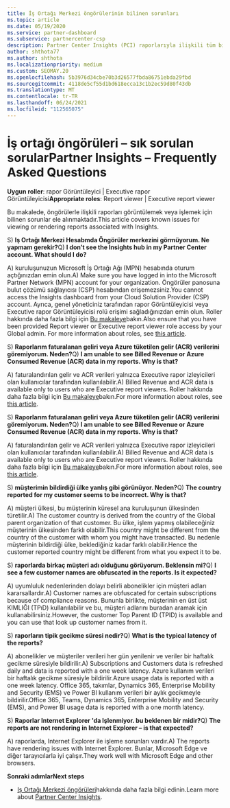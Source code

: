 ```yaml
---
title: İş Ortağı Merkezi öngörülerinin bilinen sorunları
ms.topic: article
ms.date: 05/19/2020
ms.service: partner-dashboard
ms.subservice: partnercenter-csp
description: Partner Center Insights (PCI) raporlarıyla ilişkili tüm bilinen sorunlar hakkında bilgi edinin. Bilgiler, bilinen işleme sorunları veya Raporlama sınırlamaları içerebilir.
author: shthota77
ms.author: shthota
ms.localizationpriority: medium
ms.custom: SEOMAY.20
ms.openlocfilehash: 5b3976d34cbe70b3d26577fbda86751ebda29fbd
ms.sourcegitcommit: 4118de5cf55d1bd618ecca13c1b2ec59d80f43db
ms.translationtype: MT
ms.contentlocale: tr-TR
ms.lasthandoff: 06/24/2021
ms.locfileid: "112565075"
---
```

# <a name="partner-insights--frequently-asked-questions"></a><span data-ttu-id="dbea0-104">İş ortağı öngörüleri – sık sorulan sorular</span><span class="sxs-lookup"><span data-stu-id="dbea0-104">Partner Insights – Frequently Asked Questions</span></span>

<span data-ttu-id="dbea0-105">**Uygun roller**: rapor Görüntüleyici | Executive rapor Görüntüleyicisi</span><span class="sxs-lookup"><span data-stu-id="dbea0-105">**Appropriate roles**: Report viewer | Executive report viewer</span></span>

<span data-ttu-id="dbea0-106">Bu makalede, öngörülerle ilişkili raporları görüntülemek veya işlemek için bilinen sorunlar ele alınmaktadır.</span><span class="sxs-lookup"><span data-stu-id="dbea0-106">This article covers known issues for viewing or rendering reports associated with Insights.</span></span>

<span data-ttu-id="dbea0-107">S) **Iş Ortağı Merkezi Hesabmda Öngörüler merkezini görmüyorum. Ne yapmam gerekir?**</span><span class="sxs-lookup"><span data-stu-id="dbea0-107">Q) **I don’t see the Insights hub in my Partner Center account. What should I do?**</span></span>

<span data-ttu-id="dbea0-108">A) kuruluşunuzun Microsoft İş Ortağı Ağı (MPN) hesabında oturum açtığınızdan emin olun.</span><span class="sxs-lookup"><span data-stu-id="dbea0-108">A) Make sure you have logged in into the Microsoft Partner Network (MPN) account for your organization.</span></span> <span data-ttu-id="dbea0-109">Öngörüler panosuna bulut çözümü sağlayıcısı (CSP) hesabından erişemezsiniz.</span><span class="sxs-lookup"><span data-stu-id="dbea0-109">You cannot access the Insights dashboard from your Cloud Solution Provider (CSP) account.</span></span> <span data-ttu-id="dbea0-110">Ayrıca, genel yöneticiniz tarafından rapor Görüntüleyicisi veya Executive rapor Görüntüleyicisi rolü erişimi sağladığınızdan emin olun.  Roller hakkında daha fazla bilgi için [Bu makaleye](./pci-roles.md)bakın.</span><span class="sxs-lookup"><span data-stu-id="dbea0-110">Also ensure that you have been provided Report viewer or Executive report viewer role access by your Global admin.  For more information about roles, see [this article](./pci-roles.md).</span></span>

<span data-ttu-id="dbea0-111">S) **Raporlarım faturalanan geliri veya Azure tüketilen gelir (ACR) verilerini göremiyorum. Neden?**</span><span class="sxs-lookup"><span data-stu-id="dbea0-111">Q) **I am unable to see Billed Revenue or Azure Consumed Revenue (ACR) data in my reports. Why is that?**</span></span>

<span data-ttu-id="dbea0-112">A) faturalandırılan gelir ve ACR verileri yalnızca Executive rapor izleyicileri olan kullanıcılar tarafından kullanılabilir.</span><span class="sxs-lookup"><span data-stu-id="dbea0-112">A) Billed Revenue and ACR data is available only to users who are Executive report viewers.</span></span>  <span data-ttu-id="dbea0-113">Roller hakkında daha fazla bilgi için [Bu makaleye](./pci-roles.md)bakın.</span><span class="sxs-lookup"><span data-stu-id="dbea0-113">For more information about roles, see [this article](./pci-roles.md).</span></span>

<span data-ttu-id="dbea0-114">S) **Raporlarım faturalanan geliri veya Azure tüketilen gelir (ACR) verilerini göremiyorum. Neden?**</span><span class="sxs-lookup"><span data-stu-id="dbea0-114">Q) **I am unable to see Billed Revenue or Azure Consumed Revenue (ACR) data in my reports. Why is that?**</span></span>

<span data-ttu-id="dbea0-115">A) faturalandırılan gelir ve ACR verileri yalnızca Executive rapor izleyicileri olan kullanıcılar tarafından kullanılabilir.</span><span class="sxs-lookup"><span data-stu-id="dbea0-115">A) Billed Revenue and ACR data is available only to users who are Executive report viewers.</span></span> <span data-ttu-id="dbea0-116">Roller hakkında daha fazla bilgi için [Bu makaleye](./pci-roles.md)bakın.</span><span class="sxs-lookup"><span data-stu-id="dbea0-116">For more information about roles, see [this article](./pci-roles.md).</span></span>

<span data-ttu-id="dbea0-117">S) **müşterimin bildirdiği ülke yanlış gibi görünüyor. Neden?**</span><span class="sxs-lookup"><span data-stu-id="dbea0-117">Q) **The country reported for my customer seems to be incorrect. Why is that?**</span></span>

<span data-ttu-id="dbea0-118">A) müşteri ülkesi, bu müşterinin küresel ana kuruluşunun ülkesinden türetilir.</span><span class="sxs-lookup"><span data-stu-id="dbea0-118">A) The customer country is derived from the country of the Global parent organization of that customer.</span></span> <span data-ttu-id="dbea0-119">Bu ülke, işlem yapmış olabileceğiniz müşterinin ülkesinden farklı olabilir.</span><span class="sxs-lookup"><span data-stu-id="dbea0-119">This country might be different from the country of the customer with whom you might have transacted.</span></span> <span data-ttu-id="dbea0-120">Bu nedenle müşterinin bildirdiği ülke, beklediğiniz kadar farklı olabilir.</span><span class="sxs-lookup"><span data-stu-id="dbea0-120">Hence the customer reported country might be different from what you expect it to be.</span></span>

<span data-ttu-id="dbea0-121">S) **raporlarda birkaç müşteri adı olduğunu görüyorum. Beklensin mi?**</span><span class="sxs-lookup"><span data-stu-id="dbea0-121">Q) **I see a few customer names are obfuscated in the reports. Is it expected?**</span></span>

<span data-ttu-id="dbea0-122">A) uyumluluk nedenlerinden dolayı belirli abonelikler için müşteri adları kararsallardır.</span><span class="sxs-lookup"><span data-stu-id="dbea0-122">A) Customer names are obfuscated for certain subscriptions because of compliance reasons.</span></span> <span data-ttu-id="dbea0-123">Bununla birlikte, müşterinin en üst üst KIMLIĞI (TPıD) kullanılabilir ve bu, müşteri adlarını buradan aramak için kullanabilirsiniz.</span><span class="sxs-lookup"><span data-stu-id="dbea0-123">However, the customer Top Parent ID (TPID) is available and you can use that look up customer names from it.</span></span>

<span data-ttu-id="dbea0-124">S) **raporların tipik gecikme süresi nedir?**</span><span class="sxs-lookup"><span data-stu-id="dbea0-124">Q) **What is the typical latency of the reports?**</span></span>

<span data-ttu-id="dbea0-125">A) abonelikler ve müşteriler verileri her gün yenilenir ve veriler bir haftalık gecikme süresiyle bildirilir.</span><span class="sxs-lookup"><span data-stu-id="dbea0-125">A) Subscriptions and Customers data is refreshed daily and data is reported with a one week latency.</span></span> <span data-ttu-id="dbea0-126">Azure kullanım verileri bir haftalık gecikme süresiyle bildirilir.</span><span class="sxs-lookup"><span data-stu-id="dbea0-126">Azure usage data is reported with a one week latency.</span></span> <span data-ttu-id="dbea0-127">Office 365, takımlar, Dynamics 365, Enterprise Mobility and Security (EMS) ve Power BI kullanım verileri bir aylık gecikmeyle bildirilir.</span><span class="sxs-lookup"><span data-stu-id="dbea0-127">Office 365, Teams, Dynamics 365, Enterprise Mobility and Security (EMS), and Power BI usage data is reported with a one month latency.</span></span>

<span data-ttu-id="dbea0-128">S) **Raporlar Internet Explorer 'da Işlenmiyor. bu beklenen bir midir?**</span><span class="sxs-lookup"><span data-stu-id="dbea0-128">Q) **The reports are not rendering in Internet Explorer – is that expected?**</span></span>

<span data-ttu-id="dbea0-129">A) raporlarda, Internet Explorer ile işleme sorunları vardır.</span><span class="sxs-lookup"><span data-stu-id="dbea0-129">A)  The reports have rendering issues with Internet Explorer.</span></span> <span data-ttu-id="dbea0-130">Bunlar, Microsoft Edge ve diğer tarayıcılarla iyi çalışır.</span><span class="sxs-lookup"><span data-stu-id="dbea0-130">They work well with Microsoft Edge and other browsers.</span></span>

<span data-ttu-id="dbea0-131">**Sonraki adımlar**</span><span class="sxs-lookup"><span data-stu-id="dbea0-131">**Next steps**</span></span>

- <span data-ttu-id="dbea0-132">[Iş Ortağı Merkezi öngörüleri](partner-center-insights.md)hakkında daha fazla bilgi edinin.</span><span class="sxs-lookup"><span data-stu-id="dbea0-132">Learn more about [Partner Center Insights](partner-center-insights.md).</span></span>